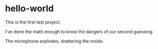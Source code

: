 # hello-world

This is the first test project.

I've done the math enough to know the dangers of our second guessing.

The microphone explodes, shattering the molds.